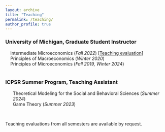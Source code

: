 ```yaml
---
layout: archive
title: "Teaching"
permalink: /teaching/
author_profile: true
---
```


### University of Michigan, Graduate Student Instructor

&nbsp; &nbsp; Intermediate Microeconomics (_Fall 2022_) [[Teaching evaluation][teaching_evaluation]] <br>
&nbsp; &nbsp; Principles of Macroeconomics (_Winter 2020_) <br>
&nbsp; &nbsp; Principles of Microeconomics (_Fall 2019, Winter 2024_) <br>
<br>


### ICPSR Summer Program, Teaching Assistant

<ul style="list-style-type:none;">
  <li>Theoretical Modeling for the Social and Behavioral Sciences (<em>Summer 2024</em>)</li>
  <li>Game Theory (<em>Summer 2023</em>)</li>
</ul> 

<br>

Teaching evaluations from all semesters are available by request.

[teaching_evaluation]: ../files/palvolgyi_teaching_eval_intermediate_micro.pdf